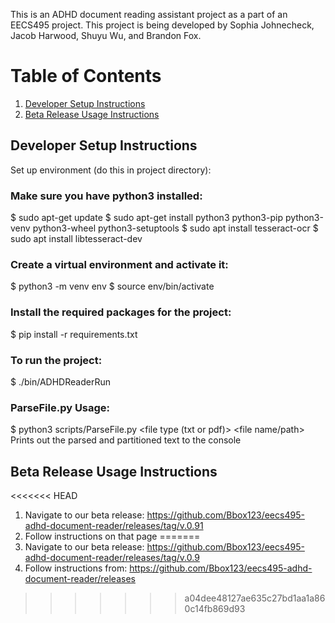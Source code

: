 This is an ADHD document reading assistant project as a part of an EECS495 project. This project is being developed by Sophia Johnecheck, Jacob Harwood, Shuyu Wu, and Brandon Fox.

# Table of Contents

1. [Developer Setup Instructions](#Developer-Setup-Instructions)
2. [Beta Release Usage Instructions](#beta-release-usage-instructions)

## Developer Setup Instructions

Set up environment (do this in project directory):

### Make sure you have python3 installed:
$ sudo apt-get update
$ sudo apt-get install python3 python3-pip python3-venv python3-wheel python3-setuptools
$ sudo apt install tesseract-ocr
$ sudo apt install libtesseract-dev

### Create a virtual environment and activate it:
$ python3 -m venv env
$ source env/bin/activate

### Install the required packages for the project:
$ pip install -r requirements.txt

### To run the project:
$ ./bin/ADHDReaderRun

### ParseFile.py Usage:
$ python3 scripts/ParseFile.py <file type (txt or pdf)> <file name/path>
Prints out the parsed and partitioned text to the console

## Beta Release Usage Instructions

<<<<<<< HEAD
1. Navigate to our beta release: https://github.com/Bbox123/eecs495-adhd-document-reader/releases/tag/v.0.91
2. Follow instructions on that page
=======
1. Navigate to our beta release: https://github.com/Bbox123/eecs495-adhd-document-reader/releases/tag/v.0.9
2. Follow instructions from: https://github.com/Bbox123/eecs495-adhd-document-reader/releases
>>>>>>> a04dee48127ae635c27bd1aa1a860c14fb869d93

